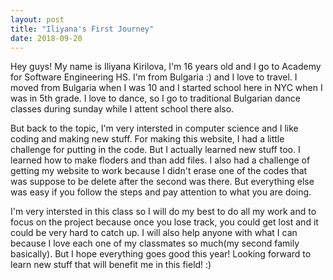 ```yaml
---
layout: post
title: "Iliyana's First Journey"
date: 2018-09-20
---
```

Hey guys! My name is Iliyana Kirilova, I'm 16 years old and I go to Academy for Software Engineering HS. 
I'm from Bulgaria :) and I love to travel. I moved from Bulgaria when I was 10 and I started school here in NYC when
I was in 5th grade. I love to dance, so I go to traditional Bulgarian dance classes during sunday while I attent 
school there also.

But back to the topic, I'm very intersted in computer science and I like coding and making new stuff.
For making this website, I had a little challenge for putting in the code. But I actually learned new stuff too.
I learned how to make floders and than add files. I also had a challenge of getting my website to work because
I didn't erase one of the codes that was suppose to be delete after the second was there.
But everything else was easy if you follow the steps and pay attention to what you are doing.

I'm very intersted in this class so I will do my best to do all my work and to focus on the project because once you lose track, you could get lost and it could be very hard to catch up. I will also help anyone with what I can because I love each one of my classmates so much(my second family basically). But I hope everything goes good this year! Looking forward to learn new stuff that will benefit me in this field! :)

